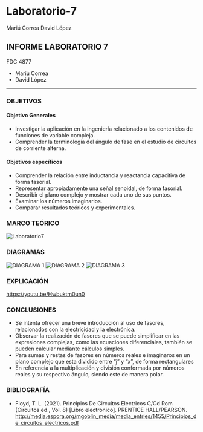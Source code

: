 # Laboratorio-7

Mariú Correa      David López
## INFORME LABORATORIO 7
FDC 4877
- Mariú Correa
- David López
----------------

### OBJETIVOS
#### Objetivo Generales

- Investigar la aplicación en la ingeniería relacionado a los contenidos de funciones de variable compleja. 
- Comprender la terminología del ángulo de fase en el estudio de circuitos de corriente alterna.

#### Objetivos específicos 

- Comprender la relación entre inductancia y reactancia capacitiva de forma fasorial. 
- Representar apropiadamente una señal senoidal, de forma fasorial. 
- Describir el plano complejo y mostrar cada uno de sus puntos. 
- Examinar los números imaginarios.
- Comparar resultados teóricos y experimentales.

### MARCO TEÓRICO 

![Laboratorio7](https://user-images.githubusercontent.com/76136485/111734963-1c141380-8849-11eb-9e35-ff817a12228c.png)

### DIAGRAMAS
![DIAGRAMA 1](https://user-images.githubusercontent.com/76136049/111733653-6778f280-8846-11eb-9bcc-94665e4e2689.PNG)
![DIAGRAMA 2](https://user-images.githubusercontent.com/76136049/111733654-68118900-8846-11eb-8b72-73a713c7e818.PNG)
![DIAGRAMA 3](https://user-images.githubusercontent.com/76136049/111733655-68118900-8846-11eb-96f8-11fd34e05223.PNG)

### EXPLICACIÓN
https://youtu.be/Hwbuktm0un0

### CONCLUSIONES

- Se intenta ofrecer una breve introducción al uso de fasores, relacionados con la electricidad y la electrónica. 
- Observar la realización de fasores que se puede simplificar en las expresiones complejas, como las ecuaciones diferenciales, también se pueden calcular mediante cálculos simples.
- Para sumas y restas de fasores en números reales e imaginaros en un plano complejo que esta dividido entre “j” y “x”, de forma rectangulares
- En referencia a la multiplicación y división conformada por números reales y su respectivo ángulo, siendo este de manera polar.  

### BIBLIOGRAFÍA

- Floyd, T. L. (2021). Principios De Circuitos Electricos C/Cd Rom (Circuitos ed., Vol. 8) [Libro electrónico]. PRENTICE HALL/PEARSON. http://media.espora.org/mgoblin_media/media_entries/1455/Principios_de_circuitos_electricos.pdf
